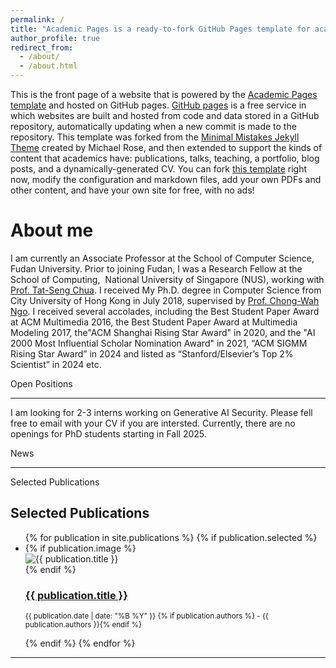 ```yaml
---
permalink: /
title: "Academic Pages is a ready-to-fork GitHub Pages template for academic personal websites"
author_profile: true
redirect_from: 
  - /about/
  - /about.html
---
```


This is the front page of a website that is powered by the [Academic Pages template](https://github.com/academicpages/academicpages.github.io) and hosted on GitHub pages. [GitHub pages](https://pages.github.com) is a free service in which websites are built and hosted from code and data stored in a GitHub repository, automatically updating when a new commit is made to the repository. This template was forked from the [Minimal Mistakes Jekyll Theme](https://mmistakes.github.io/minimal-mistakes/) created by Michael Rose, and then extended to support the kinds of content that academics have: publications, talks, teaching, a portfolio, blog posts, and a dynamically-generated CV. You can fork [this template](https://github.com/academicpages/academicpages.github.io) right now, modify the configuration and markdown files, add your own PDFs and other content, and have your own site for free, with no ads!

About me
======
I am currently an Associate Professor at the School of Computer Science, Fudan University. Prior to joining Fudan, I was a Research Fellow at the School of Computing,  National University of Singapore (NUS), working with [Prof. Tat-Seng Chua](https://www.chuatatseng.com/). I received My Ph.D. degree in Computer Science from City University of Hong Kong in July 2018, supervised by [Prof. Chong-Wah Ngo](https://computing.smu.edu.sg/faculty/profile/601/ngo-chong-wah). I received several accolades, including the Best Student Paper Award at ACM Multimedia 2016, the Best Student Paper Award at Multimedia Modeling 2017, the"ACM Shanghai Rising Star Award" in 2020, and the "AI 2000 Most Influential Scholar Nomination Award" in 2021, “ACM SIGMM Rising Star Award” in 2024 and listed as “Stanford/Elsevier’s Top 2% Scientist” in 2024 etc.

Open Positions

------
I am looking for 2-3 interns working on Generative AI Security. Please fell free to email with your CV if you are intersted. 
Currently, there are no openings for PhD students starting in Fall 2025.

News

------

Selected Publications

<section id="selected-publications">
  <h2>Selected Publications</h2>
  <ul class="publications-list">
    {% for publication in site.publications %}
      {% if publication.selected %}
        <li class="publication-item">
          <div class="publication-content">
            <!-- 显示图片 -->
            {% if publication.image %}
              <div class="publication-image">
                <img src="{{ publication.image | relative_url }}" alt="{{ publication.title }}">
              </div>
            {% endif %}
            <!-- 显示标题、作者和日期 -->
            <div class="publication-details">
              <h3><a href="{{ publication.url | relative_url }}">{{ publication.title }}</a></h3>
              <p>
                <small>
                  {{ publication.date | date: "%B %Y" }}
                  {% if publication.authors %} - {{ publication.authors }}{% endif %}
                </small>
              </p>
            </div>
          </div>
        </li>
      {% endif %}
    {% endfor %}
  </ul>
</section>


------
